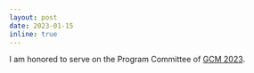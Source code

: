 ```yaml
---
layout: post
date: 2023-01-15
inline: true
---
```

I am honored to serve on the Program Committee of [GCM 2023]().
